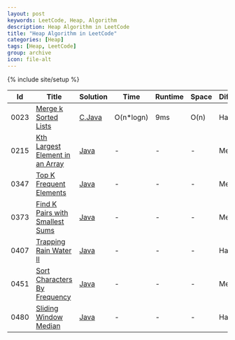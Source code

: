```yaml
---
layout: post
keywords: LeetCode, Heap, Algorithm
description: Heap Algorithm in LeetCode
title: "Heap Algorithm in LeetCode"
categories: [Heap]
tags: [Heap, LeetCode]
group: archive
icon: file-alt
---
```

{% include site/setup %}

|Id  | Title  | Solution   | Time | Runtime |  Space | Difficulty  | Catagory|
 ------------ | ------------ | ------------ | ------------ | ------------ | ------------ | ------------ | ------------
|0023|[Merge k Sorted Lists](https://leetcode.com/problems/merge-k-sorted-lists) | [C,Java](https://e.srl/leetcode-23/)  | O(n\*logn) |9ms| O(n)  |  Hard |Heap|
|0215|[Kth Largest Element in an Array](https://leetcode.com/problems/kth-largest-element-in-an-array) | [Java](https://e.srl/leetcode-215/)  |-|-|-| Medium |Heap|
|0347|[Top K Frequent Elements](https://leetcode.com/problems/top-k-frequent-elements/) | [Java](https://e.srl/leetcode-347/)  |-|-|-| Medium |Heap|
|0373|[Find K Pairs with Smallest Sums](https://leetcode.com/problems/find-k-pairs-with-smallest-sums/) | [Java](https://e.srl/leetcode-373/)  |-|-|-| Medium |Heap|
|0407|[Trapping Rain Water II](https://leetcode.com/problems/trapping-rain-water-ii/) | [Java](https://e.srl/leetcode-407/)  |-|-|-| Hard |Heap|
|0451|[Sort Characters By Frequency](https://leetcode.com/problems/sort-characters-by-frequency/) | [Java](https://e.srl/leetcode-451/)  |-|-|-| Medium |Heap|
|0480|[Sliding Window Median](https://leetcode.com/problems/sliding-window-median/) | [Java](https://e.srl/leetcode-480/)  |-|-|-| Hard |Heap|










